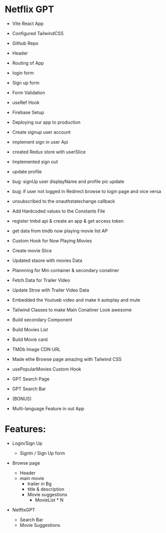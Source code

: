 # Netflix GPT
- Vite React App
- Configured TailwindCSS
- Github Repo

- Header
- Routing of App
- login form
- Sign up form
- Form Validation
- useRef Hook

- Firebase Setup
- Deploying our app to production
- Create signup user account
- implement sign in user Api
- created Redux store with userSlice
- Implemented sign out
- update profile

- bug: signUp user displayName and profile pic update
- bug: if user not logged in Redirect browse to login page and vice versa
- unsubscribed to the onauthstatechange callback
- Add Hardcoded values to the Constants File

- register tmbd api & create an app & get access token
- get data from tmdb now playing movie list AP
- Custom Hook for Now Playing Movies
- Create movie Slice
- Updated staore with movies Data
- Plannning for Min container & secondary conatiner
- Fetch Data for Trailer Video
- Update Stroe with Trailer Video Data
- Embedded the Youtueb video and make it autoplay and mute
- Tailwind Classes to make Main Conatiner Look awesome

- Build secondary Component 
- Build Movies List
- Build Movie card
- TMDb Image CDN URL
- Made ethe Browse page amazing with Tailwind CSS
- usePopularMovies Custom Hook  

- GPT Search Page
- GPT Search Bar
- (BONUS) 
- Multi-language Feature in out App


# Features: 
- Login/Sign Up
  - SignIn / Sign Up form
- Browse page
  - Header
  - main movie
    - trailer in Bg
    - title & description
    - Movie suggestions
      - MovieList * N

- NetflixGPT
  - Search Bar
  - Movie Suggestions 
